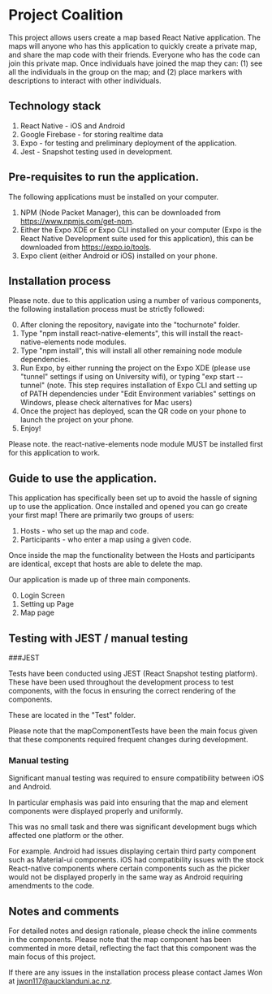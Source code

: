 # Project Coalition
This project allows users create a map based React Native application.
The maps will anyone who has this application to quickly create a private map, and share the map code with their friends.
Everyone who has the code can join this private map.
Once individuals have joined the map they can:
(1) see all the individuals in the group on the map; and
(2) place markers with descriptions to interact with other individuals.

## Technology stack
1. React Native - iOS and Android
2. Google Firebase - for storing realtime data
3. Expo - for testing and preliminary deployment of the application.
4. Jest - Snapshot testing used in development.

## Pre-requisites to run the application.
The following applications must be installed on your computer.
1. NPM (Node Packet Manager), this can be downloaded from https://www.npmjs.com/get-npm.
2. Either the Expo XDE or Expo CLI installed on your computer (Expo is the React Native Development suite used for this application), this can be downloaded from https://expo.io/tools.
3. Expo client (either Android or iOS) installed on your phone.

## Installation process
Please note. due to this application using a number of various components, the following installation process must be strictly followed:

0. After cloning the repository, navigate into the "tochurnote" folder.
1. Type "npm install react-native-elements", this will install the react-native-elements node modules.
2. Type "npm install", this will install all other remaining node module dependencies.
3. Run Expo, by either running the project on the Expo XDE (please use "tunnel" settings if using on University wifi), or typing "exp start --tunnel" (note. This step requires installation of Expo CLI and setting up of PATH dependencies under "Edit Environment variables" settings on Windows, please check alternatives for Mac users)
4. Once the project has deployed, scan the QR code on your phone to launch the project on your phone.
5. Enjoy!

Please note. the react-native-elements node module MUST be installed first for this application to work.

## Guide to use the application.

This application has specifically been set up to avoid the hassle of signing up to use the application.
Once installed and opened you can go create your first map!
There are primarily two groups of users:
1. Hosts - who set up the map and code.
2. Participants - who enter a map using a given code.

Once inside the map the functionality between the Hosts and participants are identical, except that hosts are able to delete the map.

Our application is made up of three main components.

0. Login Screen
1. Setting up Page
2. Map page

## Testing with JEST / manual testing

###JEST

Tests have been conducted using JEST (React Snapshot testing platform).
These have been used throughout the development process to test components, with the focus in ensuring
the correct rendering of the components. 

These are located in the "Test" folder.

Please note that the mapComponentTests have been the main focus given that these components required frequent changes during development.

### Manual testing

Significant manual testing was required to ensure compatibility between iOS and Android.

In particular emphasis was paid into ensuring that the map and element components were displayed properly and uniformly.

This was no small task and there was significant development bugs which affected one platform or the other.

For example.    Android had issues displaying certain third party component such as Material-ui components.
                iOS had compatibility issues with the stock React-native components where certain components such as the picker would not be displayed properly in the same way as Android requiring amendments to the code.
               

## Notes and comments

For detailed notes and design rationale, please check the inline comments in the components. 
Please note that the map component has been commented in more detail, reflecting the fact that this component was the main focus of
this project.


If there are any issues in the installation process please contact James Won at jwon117@aucklanduni.ac.nz.